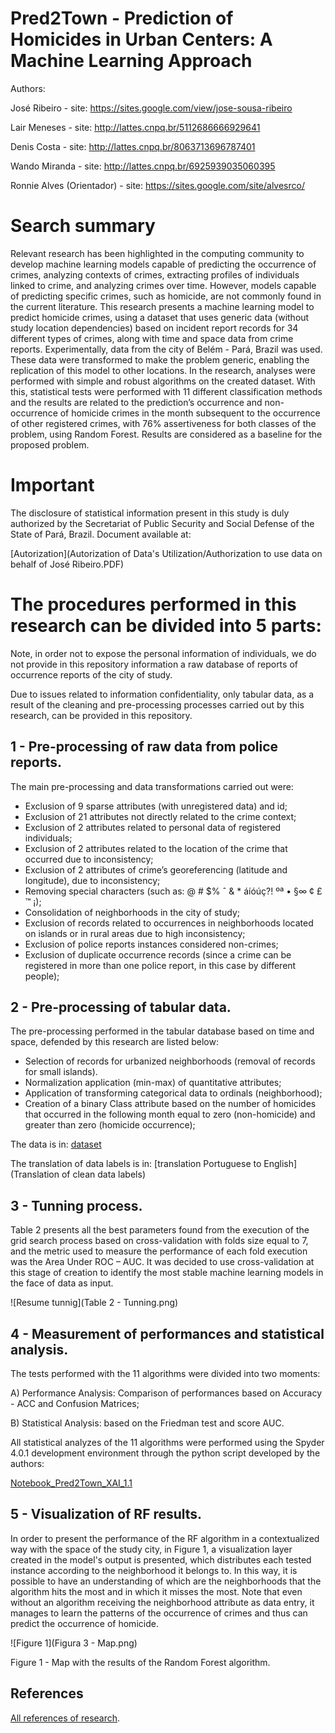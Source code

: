 # Pred2Town - Prediction of Homicides in Urban Centers: A Machine Learning Approach

Authors:

José Ribeiro - site: https://sites.google.com/view/jose-sousa-ribeiro

Lair Meneses - site: http://lattes.cnpq.br/5112686666929641

Denis Costa - site: http://lattes.cnpq.br/8063713696787401

Wando Miranda - site: http://lattes.cnpq.br/6925939035060395

Ronnie Alves (Orientador) - site: https://sites.google.com/site/alvesrco/

# Search summary

Relevant research has been highlighted in the computing community to develop machine learning models capable of predicting the occurrence of crimes, analyzing contexts of crimes, extracting profiles of individuals linked to crime, and analyzing crimes over time. However, models capable of predicting specific crimes, such as homicide, are not commonly found in the current literature. This research presents a machine learning model to predict homicide crimes, using a dataset that uses generic data (without study location dependencies) based on incident report records for 34 different types of crimes, along with time and space data from crime reports. Experimentally, data from the city of Belém - Pará, Brazil was used. These data were transformed to make the problem generic, enabling the replication of this model to other locations. In the research, analyses were performed with simple and robust algorithms on the created dataset. With this, statistical tests were performed with 11 different classification methods and the results are related to the prediction’s occurrence and non-occurrence of homicide crimes in the month subsequent to the occurrence of other registered crimes, with 76% assertiveness for both classes of the problem, using Random Forest. Results are considered as a baseline for the proposed problem.

# Important

The disclosure of statistical information present in this study is duly authorized by the Secretariat of Public Security and Social Defense of the State of Pará, Brazil. Document available at: 

[Autorization](Autorization of Data's Utilization/Authorization to use data on behalf of José Ribeiro.PDF)

# The procedures performed in this research can be divided into 5 parts:

Note, in order not to expose the personal information of individuals, we do not provide in this repository information a raw database of reports of occurrence reports of the city of study.

Due to issues related to information confidentiality, only tabular data, as a result of the cleaning and pre-processing processes carried out by this research, can be provided in this repository.

## 1 - Pre-processing of raw data from police reports.

The main pre-processing and data transformations carried out were:
- Exclusion of 9 sparse attributes (with unregistered data) and id;
- Exclusion of 21 attributes not directly related to the crime context;
- Exclusion of 2 attributes related to personal data of registered individuals;
- Exclusion of 2 attributes related to the location of the crime that occurred due to inconsistency;
- Exclusion of 2 attributes of crime’s georeferencing (latitude and longitude), due to inconsistency;
- Removing special characters (such as: @ # $% ˆ & * áíóúç?! ºª • §∞ ¢ £ ™ ¡);
- Consolidation of neighborhoods in the city of study;
- Exclusion of records related to occurrences in neighborhoods located on islands or in rural areas due to high inconsistency;
- Exclusion of police reports instances considered non-crimes;
- Exclusion of duplicate occurrence records (since a crime can be registered in more than one police report, in this case by different people);

## 2 - Pre-processing of tabular data.

The pre-processing performed in the tabular database based on time and space, defended by this research are listed below:
- Selection of records for urbanized neighborhoods (removal of records for small islands).
- Normalization application (min-max) of quantitative attributes;
- Application of transforming categorical data to ordinals (neighborhood);
- Creation of a binary Class attribute based on the number of homicides that occurred in the following month equal to zero (non-homicide) and greater than zero (homicide occurrence);

The data is in: [dataset](Pred2Town_Pre-processed_by_Orange_binary_class_with_metadata.csv)

The translation of data labels is in: [translation Portuguese to English](Translation of clean data labels)

## 3 - Tunning process.

Table 2 presents all the best parameters found from the execution of the grid search process based on cross-validation with folds size equal to 7, and the metric used to measure the performance of each fold execution was the Area Under ROC – AUC. It was decided to use cross-validation at this stage of creation to identify the most stable machine learning models in the face of data as input.

![Resume tunnig](Table 2 - Tunning.png)

## 4 - Measurement of performances and statistical analysis.

The tests performed with the 11 algorithms were divided into two moments:

A) Performance Analysis: Comparison of performances based on Accuracy - ACC and Confusion Matrices;

B) Statistical Analysis: based on the Friedman test and score AUC.

All statistical analyzes of the 11 algorithms were performed using the Spyder 4.0.1 development environment through the python script developed by the authors:

[Notebook_Pred2Town_XAI_1.1](Notebook_Pred2Town_XAI_1.1.ipynb)

## 5 - Visualization of RF results.

In order to present the performance of the RF algorithm in a contextualized way with the space of the study city, in Figure 1, a visualization layer created in the model's output is presented, which distributes each tested instance according to the neighborhood it belongs to. In this way, it is possible to have an understanding of which are the neighborhoods that the algorithm hits the most and in which it misses the most. Note that even without an algorithm receiving the neighborhood attribute as data entry, it manages to learn the patterns of the occurrence of crimes and thus can predict the occurrence of homicide.

![Figure 1](Figura 3 - Map.png)

Figure 1 - Map with the results of the Random Forest algorithm.


## References

[All references of research](References).




